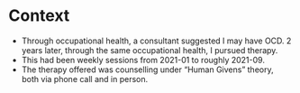 # Context
- Through occupational health, a consultant suggested I may have OCD. 2 years later, through the same occupational health, I pursued therapy.
- This had been weekly sessions from 2021-01 to roughly 2021-09.
- The therapy offered was counselling under “Human Givens” theory, both via phone call and in person.